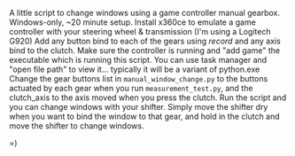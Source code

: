 A little script to change windows using a game controller manual gearbox. Windows-only, ~20 minute setup. 
Install x360ce to emulate a game controller with your steering wheel & transmission (I'm using a Logitech G920)
Add any button bind to each of the gears using *record* and any axis bind to the clutch.
Make sure the controller is running and "add game" the executable which is running this script. You can use task manager and "open file path" to view it... typically it will be a variant of python.exe
Change the gear buttons list in `manual_window_change.py` to the buttons actuated by each gear when you run `measurement_test.py`, and the clutch_axis to the axis moved when you press the clutch.
Run the script and you can change windows with your shifter. Simply move the shifter dry when you want to bind the window to that gear, and hold in the clutch and move the shifter to change windows.

=)
